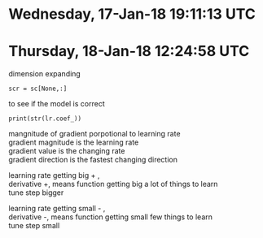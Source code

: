 # Wednesday, 17-Jan-18 19:11:13 UTC  
# Thursday, 18-Jan-18 12:24:58 UTC
dimension expanding
    
    scr = sc[None,:]

to see if the model is correct

    print(str(lr.coef_))


mangnitude of gradient porpotional to learning rate  
gradient magnitude is the learning rate  
    gradient value is the changing rate  
    gradient direction is the fastest changing direction  
    
learning rate getting big + ,  
    derivative +, means function getting big 
a lot of things to learn  
tune step bigger

learning rate getting small - ,  
    derivative -, means function getting small
few things to learn  
tune step small
 
